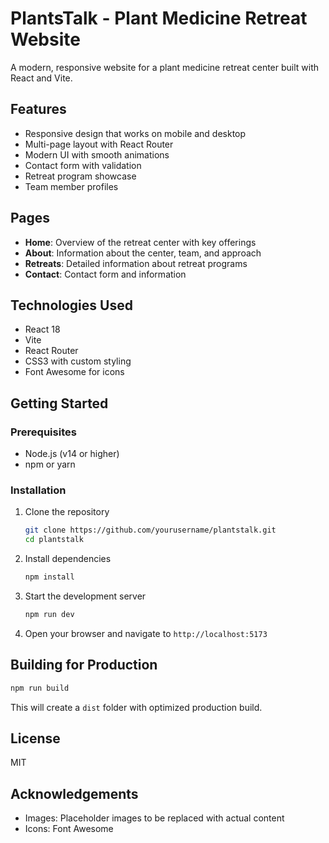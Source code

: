 # PlantsTalk - Plant Medicine Retreat Website

A modern, responsive website for a plant medicine retreat center built with React and Vite.

## Features

- Responsive design that works on mobile and desktop
- Multi-page layout with React Router
- Modern UI with smooth animations
- Contact form with validation
- Retreat program showcase
- Team member profiles

## Pages

- **Home**: Overview of the retreat center with key offerings
- **About**: Information about the center, team, and approach
- **Retreats**: Detailed information about retreat programs
- **Contact**: Contact form and information

## Technologies Used

- React 18
- Vite
- React Router
- CSS3 with custom styling
- Font Awesome for icons

## Getting Started

### Prerequisites

- Node.js (v14 or higher)
- npm or yarn

### Installation

1. Clone the repository
   ```bash
   git clone https://github.com/yourusername/plantstalk.git
   cd plantstalk
   ```

2. Install dependencies
   ```bash
   npm install
   ```

3. Start the development server
   ```bash
   npm run dev
   ```

4. Open your browser and navigate to `http://localhost:5173`

## Building for Production

```bash
npm run build
```

This will create a `dist` folder with optimized production build.

## License

MIT

## Acknowledgements

- Images: Placeholder images to be replaced with actual content
- Icons: Font Awesome
